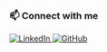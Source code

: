 <h3>📫 Connect with me</h3>

<a href="https://www.linkedin.com/in/ameer-hamza-43415b180" target="_blank">
  <img src="https://img.shields.io/badge/LinkedIn-blue?logo=linkedin&logoColor=white" alt="LinkedIn" />
</a>

<a href="https://github.com/ameer529" target="_blank">
  <img src="https://img.shields.io/badge/GitHub-181717?logo=github&logoColor=white" alt="GitHub" />
</a>

